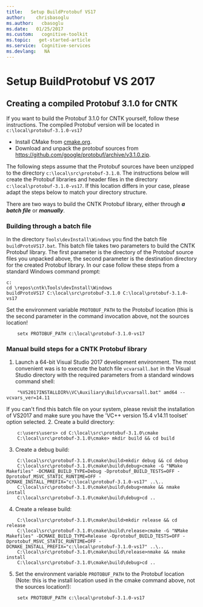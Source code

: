 ```yaml
---
title:   Setup BuildProtobuf VS17
author:    chrisbasoglu
ms.author:   cbasoglu
ms.date:   01/25/2017
ms.custom:   cognitive-toolkit
ms.topic:   get-started-article
ms.service:  Cognitive-services
ms.devlang:   NA
---
```


# Setup BuildProtobuf VS 2017

## Creating a compiled Protobuf 3.1.0 for CNTK

If you want to build the Protobuf 3.1.0 for CNTK yourself, follow these instructions. The compiled Protobuf version will be located in `c:\local\protobuf-3.1.0-vs17`

* Install CMake from [cmake.org](https://cmake.org/download/).
* Download and unpack the protobuf sources from https://github.com/google/protobuf/archive/v3.1.0.zip.

The following steps assume that the Protobuf sources have been unzipped to the directory `c:\local\src\protobuf-3.1.0`. The instructions below will create the Protobuf libraries and header files in the directory `c:\local\protobuf-3.1.0-vs17`. If this location differs in your case, please adapt the steps below to match your directory structure.

There are two ways to build the CNTK Protobuf library, either through ***a batch file*** or ***manually***.

### Building through a batch file

In the directory `Tools\devInstall\Windows` you find the batch file `buildProtoVS17.bat`. This batch file takes two parameters to build the CNTK Protobuf library. The first parameter is the directory of the Protobuf source files you unpacked above, the second parameter is the destination directory for the created Protobuf library. In our case follow these steps from a standard Windows command prompt:
```
c:
cd \repos\cntk\Tools\devInstall\Windows
buildProtoVS17 C:\local\src\protobuf-3.1.0 C:\local\protobuf-3.1.0-vs17
```
Set the environment variable `PROTOBUF_PATH` to the Protobuf location (this is the second parameter in the command invocation above, not the sources location!
```
    setx PROTOBUF_PATH c:\local\protobuf-3.1.0-vs17
```

### Manual build steps for a CNTK Protobuf library

1. Launch a 64-bit Visual Studio 2017 development environment. The most convenient was is to execute the batch file `vcvarsall.bat` in the Visual Studio directory with the required parameters from a standard windows command shell:
```
    "%VS2017INSTALLDIR%\VC\Auxiliary\Build\vcvarsall.bat" amd64 --vcvars_ver=14.11
```
If you can't find this batch file on your system, please revisit the installation of VS2017 and make sure you have the 'VC++ version 15.4 v14.11 toolset' option selected.
2. Create a build directory:  
```
    c:\users\users> cd C:\local\src\protobuf-3.1.0\cmake
    C:\local\src\protobuf-3.1.0\cmake> mkdir build && cd build
```
3. Create a debug build: 
```
    C:\local\src\protobuf-3.1.0\cmake\build>mkdir debug && cd debug
    C:\local\src\protobuf-3.1.0\cmake\build\debug>cmake -G "NMake Makefiles" -DCMAKE_BUILD_TYPE=Debug -Dprotobuf_BUILD_TESTS=OFF -Dprotobuf_MSVC_STATIC_RUNTIME=OFF -DCMAKE_INSTALL_PREFIX="c:\local\protobuf-3.1.0-vs17" ..\..
    C:\local\src\protobuf-3.1.0\cmake\build\debug>nmake && nmake install
    C:\local\src\protobuf-3.1.0\cmake\build\debug>cd ..
```
4. Create a release build:
```
    C:\local\src\protobuf-3.1.0\cmake\build>mkdir release && cd release
    C:\local\src\protobuf-3.1.0\cmake\build\release>cmake -G "NMake Makefiles" -DCMAKE_BUILD_TYPE=Release -Dprotobuf_BUILD_TESTS=OFF -Dprotobuf_MSVC_STATIC_RUNTIME=OFF -DCMAKE_INSTALL_PREFIX="c:\local\protobuf-3.1.0-vs17" ..\..
    C:\local\src\protobuf-3.1.0\cmake\build\release>nmake && nmake install
    C:\local\src\protobuf-3.1.0\cmake\build\debug>cd ..
```
5. Set the environment variable `PROTOBUF_PATH` to the Protobuf location (Note: this is the install location used in the cmake command above, not the sources location!):
```
    setx PROTOBUF_PATH c:\local\protobuf-3.1.0-vs17
```
